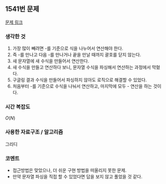 ## 1541번 문제

[문제 링크](https://www.acmicpc.net/problem/1541)

### 생각한 것

1. 가장 많이 빼려면 -를 기준으로 식을 나누어서 연산해야 한다.
2. 즉 -를 만나고 다음 -를 만나거나 끝을 만날 때까지 괄호를 닫지 않는다.
3. 새 문자열에 새 수식을 만들어서 연산한다.
4. 새 수식을 만들고 연산하다 보니, 문자열 수식을 파싱해서 연산하는 과정에서 막혔다.
5. 구글링 결과 수식을 만들어서 파싱하지 않아도 로직으로 해결할 수 있었다.
6. 처음부터 -를 기준으로 수식을 나눠서 연산하고, 마지막에 모두 - 연산을 하는 것이다.

### 시간 복잡도

$O(N)$

### 사용한 자료구조 / 알고리즘

그리디

### 코멘트

- 접근방법은 맞았으나, 더 쉬운 구현 방법을 떠올리지 못한 문제.
- 만약 문자열 파싱을 직접 할 수 있었다면 답을 보지 않고 풀었을 것 같다.
